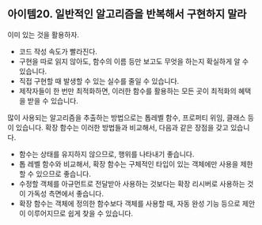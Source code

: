 ## 아이템20. 일반적인 알고리즘을 반복해서 구현하지 말라
이미 있는 것을 활용하자.
- 코드 작성 속도가 빨라진다.
- 구현을 따로 읽지 않아도, 함수의 이름 등만 보고도 무엇을 하는지 확실하게 알 수 있습니다.
- 직접 구현할 때 발생할 수 있는 실수를 줄일 수 있습니다. 
- 제작자들이 한 번만 최적화하면, 이러한 함수를 활용하는 모든 곳이 최적화의 혜택을 받을 수 있습니다.

많이 사용되는 알고리즘을 추출하는 방법으로는 톱레벨 함수, 프로퍼티 위임, 클래스 등이 있습니다.
확장 함수는 이러한 방법들과 비교해서, 다음과 같은 장점을 갖고 있습니다.
- 함수는 상태를 유지하지 않으므로, 행위를 나타내기 좋습니다.
- 톱 레벨 함수와 비교해서, 확장 함수는 구체적인 타입이 있는 객체에만 사용을 제한할 수 있으므로 좋습니다.
- 수정할 객체를 아규먼트로 전달받아 사용하는 것보다는 확장 리시버로 사용하는 것이 가독성 측면에서 좋습니다.
- 확장 함수는 객체에 정의한 함수보다 객체를 사용할 때, 자동 완성 기능 등으로 제안이 이루어지므로 쉽게 찾을 수 있습니다. 